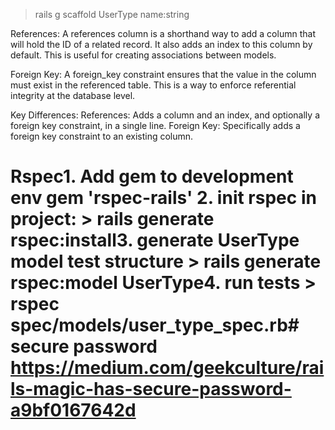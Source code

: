 > rails g scaffold UserType name:string 

References:
A references column is a shorthand way to add a column that will hold the ID of a related record. It also adds an index to this column by default. This is useful for creating associations between models.

Foreign Key:
A foreign_key constraint ensures that the value in the column must exist in the referenced table. This is a way to enforce referential integrity at the database level.

Key Differences: 
References: Adds a column and an index, and optionally a foreign key constraint, in a single line.
Foreign Key: Specifically adds a foreign key constraint to an existing column.
# Rspec1. Add gem to development env  gem 'rspec-rails' 2. init rspec in project:   > rails generate rspec:install3. generate UserType model test structure  > rails generate rspec:model UserType4. run tests   > rspec spec/models/user_type_spec.rb# secure password https://medium.com/geekculture/rails-magic-has-secure-password-a9bf0167642d 